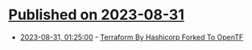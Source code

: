 # [Published on 2023-08-31](index.md)

* [2023-08-31, 01:25:00](https://news.slashdot.org/story/23/08/30/2131233/terraform-by-hashicorp-forked-to-opentf?utm_source=rss1.0mainlinkanon&utm_medium=feed) - [Terraform By Hashicorp Forked To OpenTF](https://news.slashdot.org/story/23/08/30/2131233/terraform-by-hashicorp-forked-to-opentf?utm_source=rss1.0mainlinkanon&utm_medium=feed)
